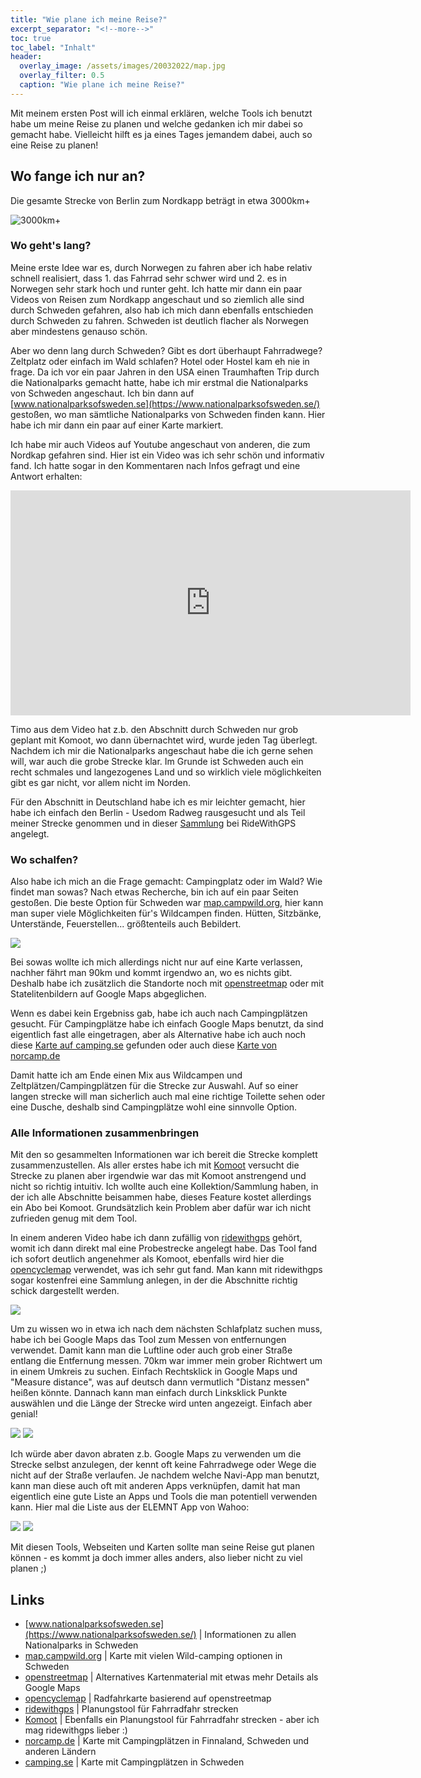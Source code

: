 ```yaml
---
title: "Wie plane ich meine Reise?"
excerpt_separator: "<!--more-->"
toc: true
toc_label: "Inhalt"
header:
  overlay_image: /assets/images/20032022/map.jpg
  overlay_filter: 0.5
  caption: "Wie plane ich meine Reise?"
---
```


Mit meinem ersten Post will ich einmal erklären, welche Tools ich benutzt habe um meine Reise zu planen und welche gedanken ich mir dabei so gemacht habe. 
Vielleicht hilft es ja eines Tages jemandem dabei, auch so eine Reise zu planen!

<!--more-->

## Wo fange ich nur an?

Die gesamte Strecke von Berlin zum Nordkapp beträgt in etwa 3000km+

![3000km+](/assets/images/20032022/full-length-maps.jpg "3000km+")

### Wo geht's lang?

Meine erste Idee war es, durch Norwegen zu fahren aber ich habe relativ schnell realisiert, dass 1. das Fahrrad sehr schwer wird und 2. es in Norwegen sehr stark hoch und runter geht. Ich hatte mir dann ein paar Videos von Reisen zum Nordkapp angeschaut und so ziemlich alle sind durch Schweden gefahren, also hab ich mich dann ebenfalls entschieden durch Schweden zu fahren. Schweden ist deutlich flacher als Norwegen aber mindestens genauso schön.

Aber wo denn lang durch Schweden? Gibt es dort überhaupt Fahrradwege? Zeltplatz oder einfach im Wald schlafen? Hotel oder Hostel kam eh nie in frage.
Da ich vor ein paar Jahren in den USA einen Traumhaften Trip durch die Nationalparks gemacht hatte, habe ich mir erstmal die Nationalparks von Schweden angeschaut. 
Ich bin dann auf [www.nationalparksofsweden.se](https://www.nationalparksofsweden.se/) gestoßen, wo man sämtliche Nationalparks von Schweden finden kann. Hier habe ich mir dann ein paar auf einer Karte markiert.

Ich habe mir auch Videos auf Youtube angeschaut von anderen, die zum Nordkap gefahren sind. Hier ist ein Video was ich sehr schön und informativ fand. Ich hatte sogar in den Kommentaren nach Infos gefragt und eine Antwort erhalten:
<iframe width="640" height="360" src="https://www.youtube-nocookie.com/embed/jhoJx2FLllg?controls=0&amp;showinfo=0" frameborder="0" allowfullscreen></iframe>

Timo aus dem Video hat z.b. den Abschnitt durch Schweden nur grob geplant mit Komoot, wo dann übernachtet wird, wurde jeden Tag überlegt. 
Nachdem ich mir die Nationalparks angeschaut habe die ich gerne sehen will, war auch die grobe Strecke klar. Im Grunde ist Schweden auch ein recht schmales und langezogenes Land und so wirklich viele möglichkeiten gibt es gar nicht, vor allem nicht im Norden. 

Für den Abschnitt in Deutschland habe ich es mir leichter gemacht, hier habe ich einfach den Berlin - Usedom Radweg rausgesucht und als Teil meiner Strecke genommen und in dieser [Sammlung](https://ridewithgps.com/collections/41811?privacy_code=B80mCsT3rHb7SHLb) bei RideWithGPS angelegt. 

### Wo schalfen? 

Also habe ich mich an die Frage gemacht: Campingplatz oder im Wald? Wie findet man sowas? 
Nach etwas Recherche, bin ich auf ein paar Seiten gestoßen. Die beste Option für Schweden war [map.campwild.org](https://map.campwild.org/), hier kann man super viele Möglichkeiten für's Wildcampen finden. Hütten, Sitzbänke, Unterstände, Feuerstellen... größtenteils auch Bebildert. 

![](/assets/images/20032022/wildcamping-map.jpg)

Bei sowas wollte ich mich allerdings nicht nur auf eine Karte verlassen, nachher fährt man 90km und kommt irgendwo an, wo es nichts gibt. Deshalb habe ich zusätzlich die Standorte noch mit [openstreetmap](https://www.openstreetmap.org/) oder mit Statelitenbildern auf Google Maps abgeglichen. 

Wenn es dabei kein Ergebniss gab, habe ich auch nach Campingplätzen gesucht. Für Campingplätze habe ich einfach Google Maps benutzt, da sind eigentlich fast alle eingetragen, aber als Alternative habe ich auch noch diese [Karte auf camping.se](https://www.camping.se/de/Campingse-Camping-Schweden/Nach-allen-Campingplatzen-auf-campingse-suchen/?map=1&site=18&order=Name) gefunden oder auch diese [Karte von norcamp.de](https://www.norcamp.de/de/camping.karte.0.html)

Damit hatte ich am Ende einen Mix aus Wildcampen und Zeltplätzen/Campingplätzen für die Strecke zur Auswahl. Auf so einer langen strecke will man sicherlich auch mal eine richtige Toilette sehen oder eine Dusche, deshalb sind Campingplätze wohl eine sinnvolle Option.

### Alle Informationen zusammenbringen 

Mit den so gesammelten Informationen war ich bereit die Strecke komplett zusammenzustellen. Als aller erstes habe ich mit [Komoot](https://www.komoot.de/) versucht die Strecke zu planen aber irgendwie war das mit Komoot anstrengend und nicht so richtig intuitiv. Ich wollte auch eine Kollektion/Sammlung haben, in der ich alle Abschnitte beisammen habe, dieses Feature kostet allerdings ein Abo bei Komoot. Grundsätzlich kein Problem aber dafür war ich nicht zufrieden genug mit dem Tool.

In einem anderen Video habe ich dann zufällig von [ridewithgps](https://ridewithgps.com/) gehört, womit ich dann direkt mal eine Probestrecke angelegt habe. Das Tool fand ich sofort deutlich angenehmer als Komoot, ebenfalls wird hier die [opencyclemap](https://www.opencyclemap.org/) verwendet, was ich sehr gut fand. Man kann mit ridewithgps sogar kostenfrei eine Sammlung anlegen, in der die Abschnitte richtig schick dargestellt werden.

![](/assets/images/20032022/map.jpg)

Um zu wissen wo in etwa ich nach dem nächsten Schlafplatz suchen muss, habe ich bei Google Maps das Tool zum Messen von entfernungen verwendet. Damit kann man die Luftline oder auch grob einer Straße entlang die Entfernung messen. 70km war immer mein grober Richtwert um in einem Umkreis zu suchen. Einfach Rechtsklick in Google Maps und "Measure distance", was auf deutsch dann vermutlich "Distanz messen" heißen könnte. Dannach kann man einfach durch Linksklick Punkte auswählen und die Länge der Strecke wird unten angezeigt. Einfach aber genial!

![](/assets/images/20032022/distance-feature.jpg) ![](/assets/images/20032022/app002.jpg)

Ich würde aber davon abraten z.b. Google Maps zu verwenden um die Strecke selbst anzulegen, der kennt oft keine Fahrradwege oder Wege die nicht auf der Straße verlaufen. Je nachdem welche Navi-App man benutzt, kann man diese auch oft mit anderen Apps verknüpfen, damit hat man eigentlich eine gute Liste an Apps und Tools die man potentiell verwenden kann. Hier mal die Liste aus der ELEMNT App von Wahoo:

![](/assets/images/20032022/app001.jpg) ![](/assets/images/20032022/app002.jpg)

Mit diesen Tools, Webseiten und Karten sollte man seine Reise gut planen können - es kommt ja doch immer alles anders, also lieber nicht zu viel planen ;)

## Links

* [www.nationalparksofsweden.se](https://www.nationalparksofsweden.se/) | Informationen zu allen Nationalparks in Schweden
* [map.campwild.org](https://map.campwild.org/) | Karte mit vielen Wild-camping optionen in Schweden
* [openstreetmap](https://www.openstreetmap.org/) | Alternatives Kartenmaterial mit etwas mehr Details als Google Maps
* [opencyclemap](https://www.opencyclemap.org/) | Radfahrkarte basierend auf openstreetmap
* [ridewithgps](https://ridewithgps.com/) | Planungstool für Fahrradfahr strecken 
* [Komoot](https://www.komoot.de/) | Ebenfalls ein Planungstool für Fahrradfahr strecken - aber ich mag ridewithgps lieber :) 
* [norcamp.de](https://www.norcamp.de/de/camping.karte.0.html) | Karte mit Campingplätzen in Finnaland, Schweden und anderen Ländern
* [camping.se](https://www.camping.se/de/Campingse-Camping-Schweden/Nach-allen-Campingplatzen-auf-campingse-suchen/?map=1&site=18&order=Name) | Karte mit Campingplätzen in Schweden